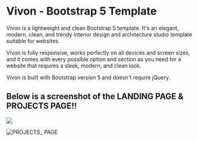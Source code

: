 # Vivon - Bootstrap 5 Template

Vivon is a lightweight and clean Bootstrap 5 template. It's an elegant, modern, clean, and trendy interior design and architecture studio template suitable for websites.

Vivon is fully responsive, works perfectly on all devices and screen sizes, and it comes with every possible option and section as you need for a website that requires a sleek, modern, and clean look.

Vivon is built with Bootstrap version 5 and doesn't require jQuery.

## Below is a screenshot of the LANDING PAGE & PROJECTS PAGE!!

![](HOME_PAGE.png)

![PROJECTS_ PAGE](https://user-images.githubusercontent.com/29442846/174493901-9e77ce21-2441-4bd3-ba78-d359ce18cf5d.png)

